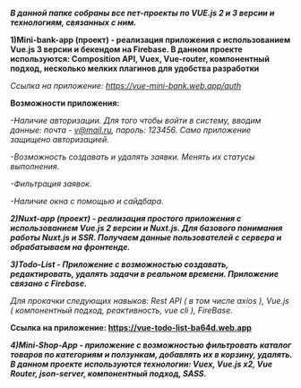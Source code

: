 ***В данной папке собраны все пет-проекты по VUE.js 2 и 3 версии и технологиям, связанных с ним.***

**1)Mini-bank-app (проект) - реализация приложения с использованием Vue.js 3 версии и бекендом на Firebase. В данном проекте используются: Composition API, Vuex, Vue-router, компонентный подход, несколько мелких плагинов для удобства разработки**

*Ссылка на приложение: https://vue-mini-bank.web.app/auth*

**Возможности приложения:**

*-Наличие авторизации. Для того чтобы войти в систему, вводим данные: почта - v@mail.ru, пароль: 123456. Само приложение защищено авторизацией.*

*-Возможность создавать и удалять заявки. Менять их статусы выполнения.*

*-Фильтрация заявок.*

*-Наличие окна с помощью и сайдбара.*

***2)Nuxt-app (проект) - реализация простого приложения с использованием Vue.js 2 версии и Nuxt.js. Для базового понимания работы Nuxt.js и SSR. Получаем данные пользователей с сервера и обрабатываем на фронтенде.***

***3)Todo-List - Приложение с возможностью создавать, редактировать, удалять задачи в реальном времени. 
Приложение связано с Firebase.***

*Для прокачки следующих навыков: Rest API ( в том числе axios ), Vue.js ( компонентный подход, реактивность, vue cli ), FireBase.*

**Ссылка на приложение: https://vue-todo-list-ba64d.web.app**

***4)Mini-Shop-App - приложение с возможностью фильтровать каталог товаров по категориям и ползункам, добавлять их в корзину, удалять. В данном проекте используются технологии: Vuex, Vue.js x2, Vue Router, json-server, компонентный подход, SASS.***